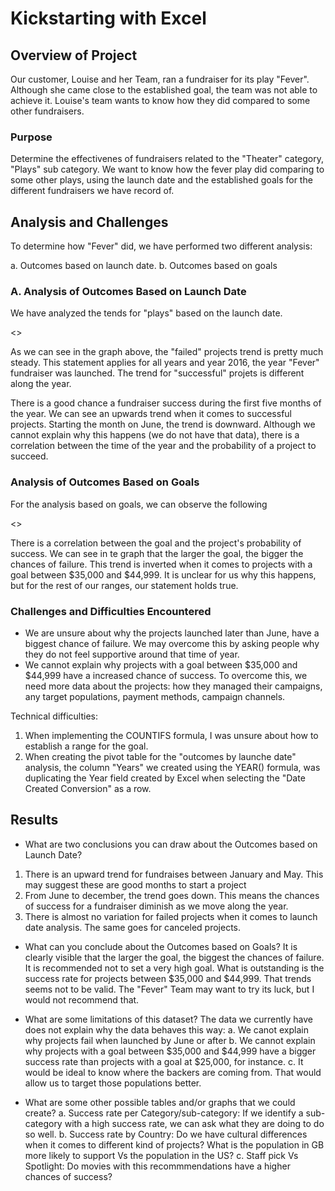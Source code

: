 # Kickstarting with Excel

## Overview of Project
Our customer, Louise and her Team, ran a fundraiser for its play "Fever". Although she came close to the established goal, the team was not able to achieve it. Louise's team wants to know how they did compared to some other fundraisers.

### Purpose
Determine the effectivenes of fundraisers related to the "Theater" category, "Plays" sub category. We want to know how the fever play did comparing to some other plays, using the launch date and the established goals for the different fundraisers we have record of.

## Analysis and Challenges
To determine how "Fever" did, we have performed two different analysis:

a. Outcomes based on launch date.
b. Outcomes based on goals

### A. Analysis of Outcomes Based on Launch Date
We have analyzed the tends for "plays" based on the launch date. 

<<Insert graph here>>

As we can see in the graph above, the "failed" projects trend is pretty much steady. This statement applies for all years and year 2016, the year "Fever" fundraiser was launched. The trend for "successful" projets is different along the year. 

There is a good chance a fundraiser success during the first five months of the year. We can see an upwards trend when it comes to successful projects. Starting the month on June, the trend is downward. Although we cannot explain why this happens (we do not have that data), there is a correlation between the time of the year and the probability of a project to succeed. 

### Analysis of Outcomes Based on Goals
For the analysis based on goals, we can observe the following

<<Insert graph here>>

There is a correlation between the goal and the project's probability of success. We can see in te graph that the larger the goal, the bigger the chances of failure. This trend is inverted when it comes to projects with a goal between $35,000 and $44,999. It is unclear for us why this happens, but for the rest of our ranges, our statement holds true.

### Challenges and Difficulties Encountered
- We are unsure about why the projects launched later than June, have a biggest chance of failure. We may overcome this by asking people why they do not feel supportive around that time of year.
- We cannot explain why projects with a goal between $35,000 and $44,999 have a  increased chance of success. To overcome this, we need more data about the projects: how they managed their campaigns, any target populations, payment methods, campaign channels.

Technical difficulties:
1. When implementing the COUNTIFS formula, I was unsure about how to establish a range for the goal.
2. When creating the pivot table for the "outcomes by launche date" analysis, the column "Years" we created using the YEAR() formula, was duplicating the Year field created by Excel when selecting the "Date Created Conversion" as a row.

## Results
- What are two conclusions you can draw about the Outcomes based on Launch Date?
1. There is an upward trend for fundraises between January and May. This may suggest these are good months to start a project
2. From June to december, the trend goes down. This means the chances of success for a fundraiser diminish as we move along the year.
3. There is almost no variation for failed projects when it comes to launch date analysis. The same goes for canceled projects.

- What can you conclude about the Outcomes based on Goals?
It is clearly visible that the larger the goal, the biggest the chances of failure. It is recommended not to set a very high goal. What is outstanding is the success rate for projects between $35,000 and $44,999. That trends seems not to be valid. The "Fever" Team may want to try its luck, but I would not recommend that. 

- What are some limitations of this dataset?
The data we currently have does not explain why the data behaves this way:
a. We canot explain why projects fail when launched by June or after
b. We cannot explain why projects with a goal between $35,000 and $44,999 have a bigger success rate than projects with a goal at $25,000, for instance.
c. It would be ideal to know where the backers are coming from. That would allow us to target those populations better.

- What are some other possible tables and/or graphs that we could create?
a. Success rate per Category/sub-category: If we identify a sub-category with a high success rate, we can ask what they are doing to do so well.
b. Success rate by Country: Do we have cultural differences when it comes to different kind of projects? What is the population in GB more likely to support Vs the population in the US?
c. Staff pick Vs Spotlight: Do movies with this recommmendations have a higher chances of success?
